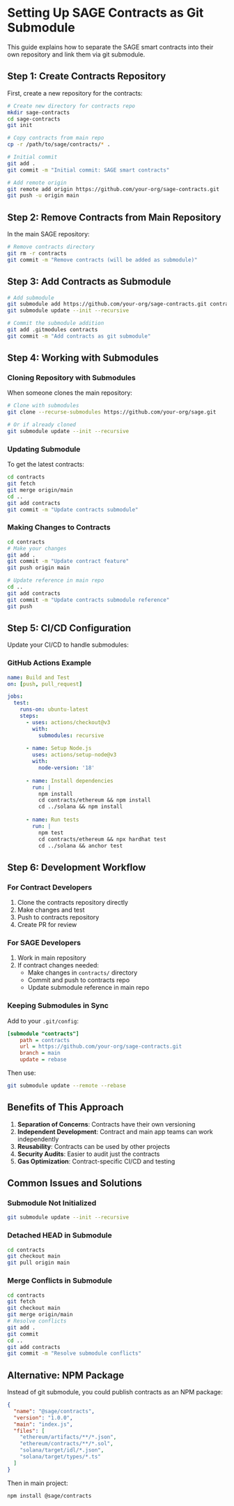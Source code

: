 # Setting Up SAGE Contracts as Git Submodule

This guide explains how to separate the SAGE smart contracts into their own repository and link them via git submodule.

## Step 1: Create Contracts Repository

First, create a new repository for the contracts:

```bash
# Create new directory for contracts repo
mkdir sage-contracts
cd sage-contracts
git init

# Copy contracts from main repo
cp -r /path/to/sage/contracts/* .

# Initial commit
git add .
git commit -m "Initial commit: SAGE smart contracts"

# Add remote origin
git remote add origin https://github.com/your-org/sage-contracts.git
git push -u origin main
```

## Step 2: Remove Contracts from Main Repository

In the main SAGE repository:

```bash
# Remove contracts directory
git rm -r contracts
git commit -m "Remove contracts (will be added as submodule)"
```

## Step 3: Add Contracts as Submodule

```bash
# Add submodule
git submodule add https://github.com/your-org/sage-contracts.git contracts
git submodule update --init --recursive

# Commit the submodule addition
git add .gitmodules contracts
git commit -m "Add contracts as git submodule"
```

## Step 4: Working with Submodules

### Cloning Repository with Submodules

When someone clones the main repository:

```bash
# Clone with submodules
git clone --recurse-submodules https://github.com/your-org/sage.git

# Or if already cloned
git submodule update --init --recursive
```

### Updating Submodule

To get the latest contracts:

```bash
cd contracts
git fetch
git merge origin/main
cd ..
git add contracts
git commit -m "Update contracts submodule"
```

### Making Changes to Contracts

```bash
cd contracts
# Make your changes
git add .
git commit -m "Update contract feature"
git push origin main

# Update reference in main repo
cd ..
git add contracts
git commit -m "Update contracts submodule reference"
git push
```

## Step 5: CI/CD Configuration

Update your CI/CD to handle submodules:

### GitHub Actions Example

```yaml
name: Build and Test
on: [push, pull_request]

jobs:
  test:
    runs-on: ubuntu-latest
    steps:
      - uses: actions/checkout@v3
        with:
          submodules: recursive
      
      - name: Setup Node.js
        uses: actions/setup-node@v3
        with:
          node-version: '18'
      
      - name: Install dependencies
        run: |
          npm install
          cd contracts/ethereum && npm install
          cd ../solana && npm install
      
      - name: Run tests
        run: |
          npm test
          cd contracts/ethereum && npx hardhat test
          cd ../solana && anchor test
```

## Step 6: Development Workflow

### For Contract Developers

1. Clone the contracts repository directly
2. Make changes and test
3. Push to contracts repository
4. Create PR for review

### For SAGE Developers

1. Work in main repository
2. If contract changes needed:
   - Make changes in `contracts/` directory
   - Commit and push to contracts repo
   - Update submodule reference in main repo

### Keeping Submodules in Sync

Add to your `.git/config`:

```ini
[submodule "contracts"]
    path = contracts
    url = https://github.com/your-org/sage-contracts.git
    branch = main
    update = rebase
```

Then use:
```bash
git submodule update --remote --rebase
```

## Benefits of This Approach

1. **Separation of Concerns**: Contracts have their own versioning
2. **Independent Development**: Contract and main app teams can work independently
3. **Reusability**: Contracts can be used by other projects
4. **Security Audits**: Easier to audit just the contracts
5. **Gas Optimization**: Contract-specific CI/CD and testing

## Common Issues and Solutions

### Submodule Not Initialized
```bash
git submodule update --init --recursive
```

### Detached HEAD in Submodule
```bash
cd contracts
git checkout main
git pull origin main
```

### Merge Conflicts in Submodule
```bash
cd contracts
git fetch
git checkout main
git merge origin/main
# Resolve conflicts
git add .
git commit
cd ..
git add contracts
git commit -m "Resolve submodule conflicts"
```

## Alternative: NPM Package

Instead of git submodule, you could publish contracts as an NPM package:

```json
{
  "name": "@sage/contracts",
  "version": "1.0.0",
  "main": "index.js",
  "files": [
    "ethereum/artifacts/**/*.json",
    "ethereum/contracts/**/*.sol",
    "solana/target/idl/*.json",
    "solana/target/types/*.ts"
  ]
}
```

Then in main project:
```bash
npm install @sage/contracts
```